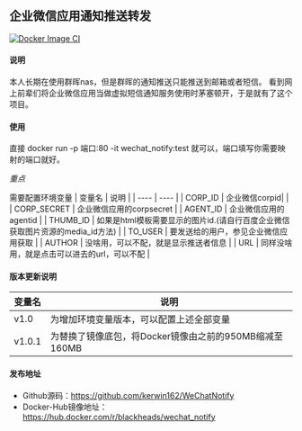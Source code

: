 ## 企业微信应用通知推送转发
[![Docker Image CI](https://github.com/kerwin162/WeChatNotify/actions/workflows/docker-image.yml/badge.svg)](https://github.com/kerwin162/WeChatNotify/actions/workflows/docker-image.yml)
#### 说明
本人长期在使用群晖nas，但是群晖的通知推送只能推送到邮箱或者短信。
看到网上前辈们将企业微信应用当做虚拟短信通知服务使用时茅塞顿开，于是就有了这个项目。

#### 使用
直接 docker run -p 端口:80 -it wechat_notify:test 就可以，端口填写你需要映射的端口就好。

 *重点*

 需要配置环境变量
|  变量名   | 说明  |
|  ----  | ----  |
| CORP_ID  |  企业微信corpid| |
| CORP_SECRET  | 企业微信应用的corpsecret |
| AGENT_ID  | 企业微信应用的agentid |
| THUMB_ID  | 如果是html模板需要显示的图片id.(请自行百度企业微信获取图片资源的media_id方法) |
| TO_USER  | 要发送给的用户，参见企业微信应用获取 |
| AUTHOR  | 没啥用，可以不配，就是显示推送者信息 |
| URL  | 同样没啥用，就是点击可以进去的url，可以不配 |


#### 版本更新说明
|  变量名   | 说明  |
|  ----  | ----  |
| v1.0  | 为增加环境变量版本，可以配置上述全部变量|
| v1.0.1 | 为替换了镜像底包，将Docker镜像由之前的950MB缩减至160MB|

#### 发布地址
- Github源码：https://github.com/kerwin162/WeChatNotify
- Docker-Hub镜像地址：https://hub.docker.com/r/blackheads/wechat_notify
